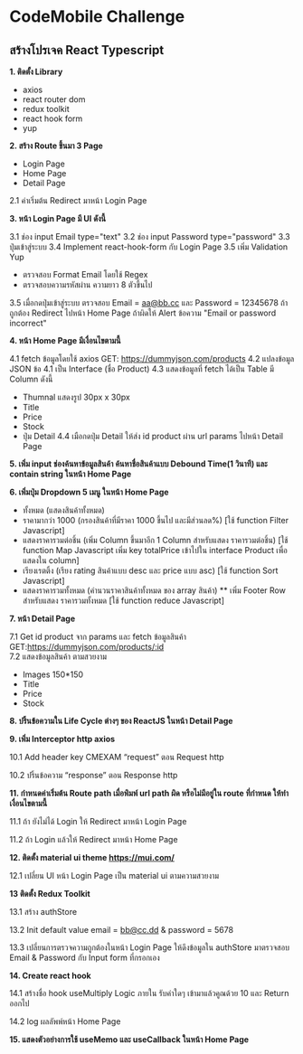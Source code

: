 # CodeMobile Challenge

## สร้างโปรเจค React Typescript
<b>1. ติดตั้ง Library</b>
  - axios
  - react router dom
  - redux toolkit
  - react hook form
  - yup

<b>2. สร้าง Route ขึ้นมา 3 Page</b>
 - Login Page
 - Home Page
 - Detail Page

2.1 ค่าเริ่มต้น Redirect มาหน้า Login Page

<b>3. หน้า Login Page มี UI ดังนี้</b>

3.1 ช่อง input Email type="text"
3.2 ช่อง input Password type="password"
3.3 ปุ่มเข้าสู่ระบบ
3.4 Implement react-hook-form กับ Login Page
3.5 เพิ่ม Validation Yup
- ตรวจสอบ Format Email โดยใช้ Regex
- ตรวจสอบความรหัสผ่าน ความยาว 8 ตัวขึ้นไป
  
3.5 เมื่อกดปุ่มเข้าสู่ระบบ ตรวจสอบ Email = aa@bb.cc และ Password = 12345678 
         ถ้าถูกต้อง Redirect ไปหน้า Home Page
         ถ้าผิดให้ Alert ข้อความ "Email or password incorrect"

<b>4. หน้า Home Page มีเงื่อนไขตามนี้</b>

4.1 fetch ข้อมูลโดยใช้ axios GET: https://dummyjson.com/products
4.2 แปลงข้อมูล JSON ข้อ 4.1 เป็น Interface (ชื่อ Product) 
4.3 แสดงข้อมูลที่ fetch ได้เป็น Table มี Column ดังนี้
  - Thumnal แสดงรูป 30px x 30px
  - Title
  - Price
  - Stock
  - ปุ่ม Detail
4.4 เมือกดปุ่ม Detail ให้ส่ง id product ผ่าน url params ไปหน้า Detail Page
 
<b>5. เพิ่ม input ช่องค้นหาข้อมูลสินค้า ค้นหาชื่อสินค้าแบบ Debound Time(1 วินาที) และ contain string ในหน้า Home Page</b>

<b>6. เพิ่มปุ่ม Dropdown 5 เมนู ในหน้า Home Page</b>
  - ทั้งหมด (แสดงสินค้าทั้งหมด)
  - ราคามากว่า 1000 (กรองสินค้าที่มีราคา 1000 ขึ้นไป และมีส่วนลด%) [ใช้ function Filter Javascript]
  - แสดงราคารวมต่อชิ้น (เพิ่ม Column ขึ้นมาอีก 1 Column สำหรับแสดง ราคารวมต่อชิ้น) [ใช้ function Map Javascript เพิ่ม key totalPrice เข้าไปใน interface Product เพื่อแสดงใน column]
  - เรียงเรตติ้ง (เรียง rating สินค้าแบบ desc และ price แบบ asc)  [ใช้  function Sort Javascript]
  - แสดงราคารวมทั้งหมด (คำนวนราคาสินค้าทั้งหมด ของ array สินค้า) ** เพิ่ม Footer Row สำหรับแสดง ราคารวมทั้งหมด [ใช้ function reduce Javascript]
 
<b>7. หน้า Detail Page</b>

7.1 Get id product จาก params และ fetch ข้อมูลสินค้า GET:https://dummyjson.com/products/:id   
7.2 แสดงข้อมูลสินค้า ตามสวยงาม
  - Images 150*150
  - Title
  - Price
  - Stock
  
<b>8. ปริ้นข้อความใน Life Cycle ต่างๆ ของ ReactJS ในหน้า Detail Page </b>

<b>9. เพิ่ม Interceptor http axios</b>

10.1 Add header key CMEXAM “request” ตอน Request http

10.2 ปริ้นข้อความ “response” ตอน Response http

<b>11. กำหนดค่าเริ่มต้น Route path เมื่อพิมพ์ url path ผิด หรือไม่มีอยู่ใน route ที่กำหนด ให้ทำเงื่อนไขตามนี้</b>

11.1 ถ้า ยังไม่ได้ Login ให้ Redirect มาหน้า Login Page

11.2 ถ้า Login แล้วให้ Redirect มาหน้า Home Page

<b>12. ติดตั้ง material ui theme https://mui.com/</b>

12.1 เปลี่ยน UI หน้า Login Page เป็น material ui ตามความสวยงาม

<b>13 ติดตั้ง Redux Toolkit </b>

13.1 สร้าง authStore

13.2 Init default value email = bb@cc.dd & password = 5678

13.3 เปลี่ยนการตรวจความถูกต้องในหน้า Login Page ให้ดึงข้อมูลใน authStore มาตรวจสอบ Email & Password กับ Input form ที่กรอกเอง

<b>14. Create react hook</b>

14.1 สร้างชื่อ hook useMultiply Logic ภายใน รับค่าใดๆ เข้ามาแล้วคูณด้วย 10 และ Return ออกไป

14.2 log ผลลัพพ์หน้า Home Page

<b>15. แสดงตัวอย่างการใช้ useMemo และ useCallback ในหน้า Home Page</b>
 
